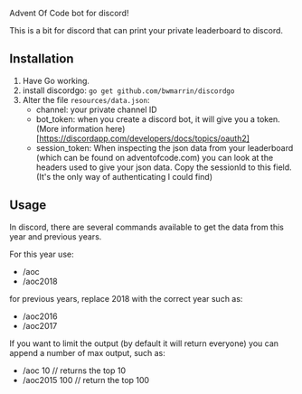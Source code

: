 Advent Of Code bot for discord!

This is a bit for discord that can print your private leaderboard to discord. 

## Installation

1) Have Go working. 
2) install discordgo: `go get github.com/bwmarrin/discordgo`
3) Alter the file `resources/data.json`:
    * channel: your private channel ID
    * bot_token: when you create a discord bot, it will give you a token. (More information
      here)[https://discordapp.com/developers/docs/topics/oauth2]
    * session_token: When inspecting the json data from your leaderboard (which can be found on
      adventofcode.com) you can look at the headers used to give your json data. Copy the sessionId
      to this field. (It's the only way of authenticating I could find)


## Usage

In discord, there are several commands available to get the data from this year and previous years.

For this year use:

* /aoc
* /aoc2018

for previous years, replace 2018 with the correct year such as:

* /aoc2016
* /aoc2017

If you want to limit the output (by default it will return everyone) you can append a number of max
output, such as:

* /aoc 10 // returns the top 10
* /aoc2015 100 // return the top 100


